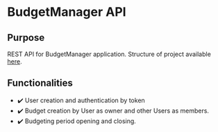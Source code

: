 # BudgetManager API
## Purpose
REST API for BudgetManager application. Structure of project available [here](docs%2FPROJECT_STRUCTURE.md).

## Functionalities
- ✔️ User creation and authentication by token
- ✔️ Budget creation by User as owner and other Users as members.
- ✔️ Budgeting period opening and closing. 
